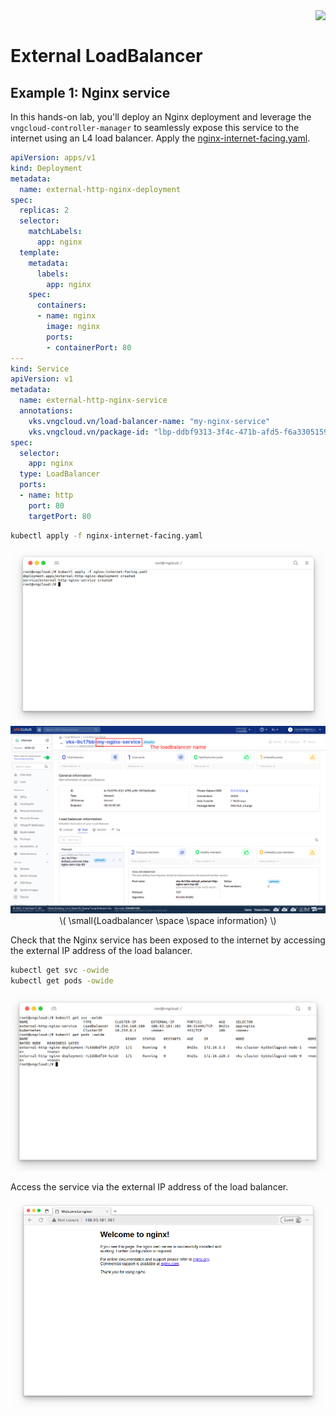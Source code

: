 <div style="float: right;"><img src="../../../images/01.png" width="160px" /></div><br>


# External LoadBalancer
## Example 1: Nginx service
In this hands-on lab, you'll deploy an Nginx deployment and leverage the `vngcloud-controller-manager` to seamlessly expose this service to the internet using an L4 load balancer. Apply the [nginx-internet-facing.yaml]().

```yaml
apiVersion: apps/v1
kind: Deployment
metadata:
  name: external-http-nginx-deployment
spec:
  replicas: 2
  selector:
    matchLabels:
      app: nginx
  template:
    metadata:
      labels:
        app: nginx
    spec:
      containers:
      - name: nginx
        image: nginx
        ports:
        - containerPort: 80
---
kind: Service
apiVersion: v1
metadata:
  name: external-http-nginx-service
  annotations:
    vks.vngcloud.vn/load-balancer-name: "my-nginx-service"                  # Name of the load balancer
    vks.vngcloud.vn/package-id: "lbp-ddbf9313-3f4c-471b-afd5-f6a3305159fc"  # ID of the load balancer package
spec:
  selector:
    app: nginx
  type: LoadBalancer
  ports:
  - name: http
    port: 80
    targetPort: 80
```

```bash
kubectl apply -f nginx-internet-facing.yaml
```

<center>

  ![](../../../images/ccm/27.png)
  ![](../../../images/ccm/28.png)
  \\( \small{Loadbalancer \space \space information} \\)

</center>

Check that the Nginx service has been exposed to the internet by accessing the external IP address of the load balancer.
```bash
kubectl get svc -owide
kubectl get pods -owide
```

<center>

  ![](./../../../images/ccm/29.png)

</center>

Access the service via the external IP address of the load balancer.

<center>

  ![](./../../../images/ccm/30.1.png)

</center>